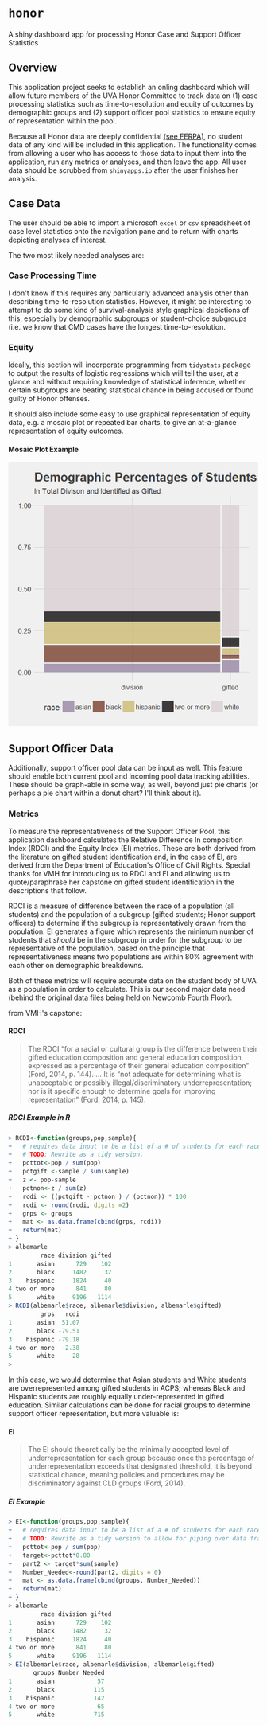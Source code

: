# `honor`
A shiny dashboard app for processing Honor Case and Support Officer Statistics

## Overview
This application project seeks to establish an onling dashboard which will allow future members of the UVA Honor Committee to track data on (1) case processing statistics such as time-to-resolution and equity of outcomes by demographic groups and (2) support officer pool statistics to ensure equity of representation within the pool. 

Because all Honor data are deeply confidential [(see FERPA)](https://www2.ed.gov/policy/gen/guid/fpco/ferpa/index.html?), no student data of any kind will be included in this application. The functionality comes from allowing a user who has access to those data to input them into the application, run any metrics or analyses, and then leave the app. All user data should be scrubbed from `shinyapps.io` after the user finishes her analysis.  

## Case Data
The user should be able to import a microsoft `excel` or `csv` spreadsheet of case level statistics onto the navigation pane and to return with charts depicting analyses of interest. 

The two most likely needed analyses are: 
### Case Processing Time
I don't know if this requires any particularly advanced analysis other than describing time-to-resolution statistics. However, it might be interesting to attempt to do some kind of survival-analysis style graphical depictions of this, especially by demographic subgroups or student-choice subgroups (i.e. we know that CMD cases have the longest time-to-resolution. 

### Equity
Ideally, this section will incorporate programming from `tidystats` package to output the results of logistic regressions which will tell the user, at a glance and without requiring knowledge of statistical inference, whether certain subgroups are beating statistical chance in being accused or found guilty of Honor offenses.

It should also include some easy to use graphical representation of equity data, e.g. a mosaic plot or repeated bar charts, to give an at-a-glance representation of equity outcomes. 

#### Mosaic Plot Example 
![Gifted Identification in Albemarle County](https://github.com/McCartneyAC/honor/blob/master/test_data/mosaic.png?raw=true)

## Support Officer Data
Additionally, support officer pool data can be input as well. This feature should enable both current pool and incoming pool data tracking abilities. These should be graph-able in some way, as well, beyond just pie charts (or perhaps a pie chart within a donut chart? I'll think about it). 

### Metrics
To measure the representativeness of the Support Officer Pool, this application dashboard calculates the Relative Difference In composition Index (RDCI) and the Equity Index (EI) metrics. These are both derived from the literature on gifted student identification and, in the case of EI, are derived from the Department of Education's Office of Civil Rights. Special thanks for VMH for introducing us to RDCI and EI and allowing us to quote/paraphrase her capstone on gifted student identification in the descriptions that follow. 

RDCI is a measure of difference between the race of a population (all students) and the population of a subgroup (gifted students; Honor support officers) to determine if the subgroup is representatively drawn from the population. EI generates a figure which represents the minimum number of students that *should* be in the subgroup in order for the subgroup to be representative of the population, based on the principle that representativeness means two populations are within 80% agreement with each other on demographic breakdowns. 

Both of these metrics will require accurate data on the student body of UVA as a population in order to calculate. This is our second major data need (behind the original data files being held on Newcomb Fourth Floor). 

from VMH's capstone: 
#### RDCI
>The RDCI “for a racial or cultural group is the difference between their gifted education composition and general education composition, expressed as a percentage of their general education composition” (Ford, 2014, p. 144). ...  It is “not adequate for determining what is unacceptable or possibly illegal/discriminatory underrepresentation; nor is it specific enough to determine goals for improving representation” (Ford, 2014, p. 145). 

##### RDCI Example in R
```r
> RCDI<-function(groups,pop,sample){
+   # requires data input to be a list of a # of students for each race
+   # TODO: Rewrite as a tidy version. 
+   pcttot<-pop / sum(pop)
+   pctgift <-sample / sum(sample)
+   z <- pop-sample
+   pctnon<-z / sum(z)
+   rcdi <- ((pctgift - pctnon ) / (pctnon)) * 100
+   rcdi <- round(rcdi, digits =2)
+   grps <- groups
+   mat <- as.data.frame(cbind(grps, rcdi))
+   return(mat)
+ }
> albemarle
         race division gifted
1       asian      729    102
2       black     1482     32
3    hispanic     1824     40
4 two or more      841     80
5       white     9196   1114
> RCDI(albemarle$race, albemarle$division, albemarle$gifted)
         grps   rcdi
1       asian  51.07
2       black -79.51
3    hispanic -79.18
4 two or more  -2.38
5       white     28
> 
```
In this case, we would determine that Asian students and White students are overrepresented among gifted students in ACPS; whereas Black and Hispanic students are roughly equally under-represented in gifted education. Similar calculations can be done for racial groups to determine support officer representation, but more valuable is: 


#### EI 
>The EI should theoretically be the minimally accepted level of underrepresentation for each group because once the percentage of underrepresentation exceeds that designated threshold, it is beyond statistical chance, meaning policies and procedures may be discriminatory against CLD groups (Ford, 2014). 

##### EI Example
```r 
> EI<-function(groups,pop,sample){
+   # requires data input to be a list of a # of students for each race
+   # TODO: Rewrite as a tidy version to allow for piping over data frame restructuring
+   pcttot<-pop / sum(pop)
+   target<-pcttot*0.80
+   part2 <- target*sum(sample)
+   Number_Needed<-round(part2, digits = 0)
+   mat <- as.data.frame(cbind(groups, Number_Needed))
+   return(mat)
+ }
> albemarle
         race division gifted
1       asian      729    102
2       black     1482     32
3    hispanic     1824     40
4 two or more      841     80
5       white     9196   1114
> EI(albemarle$race, albemarle$division, albemarle$gifted)
       groups Number_Needed
1       asian            57
2       black           115
3    hispanic           142
4 two or more            65
5       white           715
```
